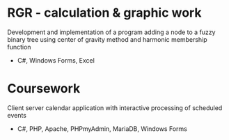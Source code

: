 # RGR - calculation & graphic work
Development and implementation of a program adding a node to a fuzzy binary tree using center of gravity method and harmonic membership function
* С#, Windows Forms, Excel

# Coursework 
Client server calendar application with interactive processing of scheduled events
* С#, PHP, Apache, PHPmyAdmin, MariaDB, Windows Forms
